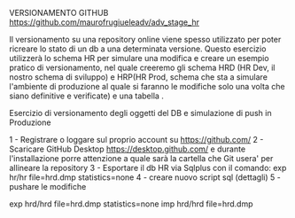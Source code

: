 VERSIONAMENTO GITHUB https://github.com/maurofrugiueleadv/adv_stage_hr

Il versionamento su una repository online viene spesso utilizzato per poter ricreare lo stato di un db a una determinata versione.
Questo esercizio utilizzerà lo schema HR per simulare una modifica e creare un esempio pratico di versionamento, nel quale creeremo gli schema HRD (HR Dev, il nostro schema di sviluppo) e HRP(HR Prod, schema che sta a simulare l'ambiente di produzione al quale si faranno le modifiche solo una volta che siano definitive e verificate) e una tabella .


Esercizio di versionamento degli oggetti del DB e simulazione di push in Produzione

1 - Registrare o loggare sul proprio account su https://github.com/ 
2 - Scaricare GitHub Desktop https://desktop.github.com/ e durante l'installazione porre attenzione a quale sarà la cartella che Git 
	usera' per allineare la repository
3 - Esportare il db HR via Sqlplus con il comando: exp hr/hr file=hrd.dmp statistics=none
4 - creare nuovo script sql (dettagli)
5 - pushare le modifiche


exp hrd/hrd file=hrd.dmp statistics=none
imp hrd/hrd file=hrd.dmp
